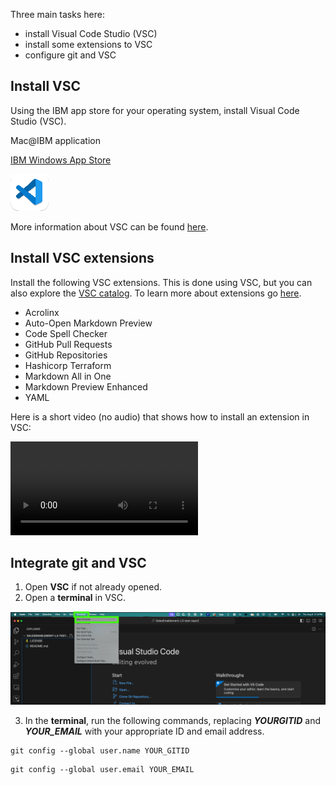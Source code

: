 Three main tasks here: 
- install Visual Code Studio (VSC)
- install some extensions to VSC
- configure git and VSC

## Install VSC

Using the IBM app store for your operating system, install Visual Code Studio (VSC). 

Mac@IBM application

<a href="https://w3.ibm.com/download/standardsoftware/PC/lang_en/issiCatalogPC.html" target="_blank">IBM Windows App Store</a>

![](_attachments/VSC.png)

More information about VSC can be found <a href="https://code.visualstudio.com/" target="_blank">here</a>.

## Install VSC extensions

Install the following VSC extensions. This is done using VSC, but you can also explore the <a href="https://marketplace.visualstudio.com/" target="_blank">VSC catalog</a>. To learn more about extensions go <a href="https://code.visualstudio.com/docs/editor/extension-marketplace" target="_blank">here</a>. 

- Acrolinx
- Auto-Open Markdown Preview
- Code Spell Checker
- GitHub Pull Requests
- GitHub Repositories
- Hashicorp Terraform
- Markdown All in One
- Markdown Preview Enhanced
- YAML

Here is a short video (no audio) that shows how to install an extension in VSC:

![type:video](_attachments/GitHubInstallExtension-final.mp4)

## Integrate git and VSC

1. Open **VSC** if not already opened.
2. Open a **terminal** in VSC.
 
  ![](../using%20MkDocs/_attachments/VSC-newTerminal.png)

3. In the **terminal**, run the following commands, replacing ***YOURGITID*** and ***YOUR_EMAIL*** with your appropriate ID and email address.

```
git config --global user.name YOUR_GITID
```

```
git config --global user.email YOUR_EMAIL
```
